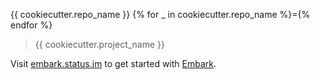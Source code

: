 {{ cookiecutter.repo_name }}
{% for _ in cookiecutter.repo_name %}={% endfor %}

> {{ cookiecutter.project_name }}

Visit [embark.status.im](https://embark.status.im/) to get started with
[Embark](https://github.com/embark-framework/embark).

